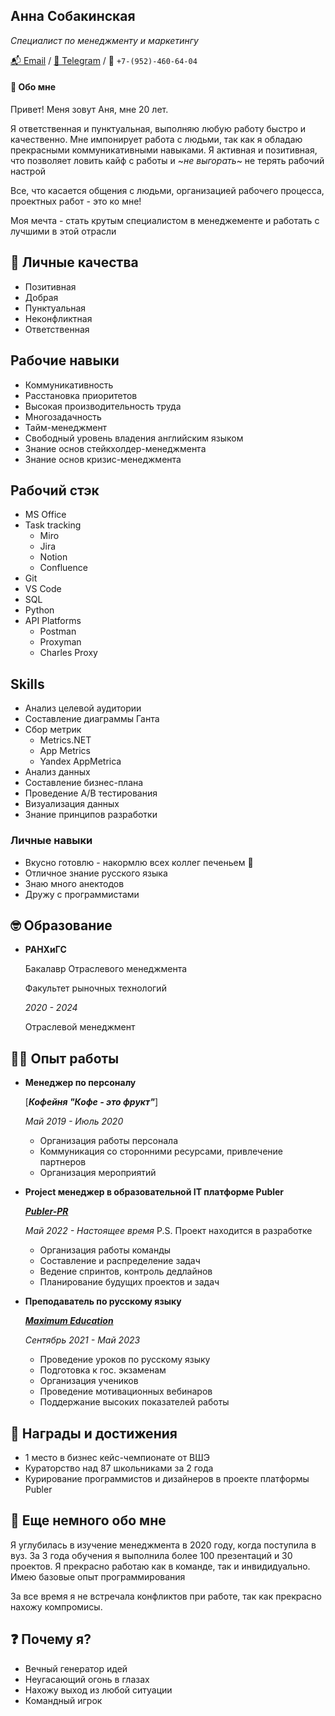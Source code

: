 ## Анна Собакинская 
*Специалист по менеджменту и маркетингу*

[📬 Email](a31a10a02@mail.ru)
/ [💬 Telegram](https://t.me/coffanya)
/ 📲 `+7-(952)-460-64-04`

#### 👋 Обо мне
Привет! Меня зовут Аня, мне 20 лет.

Я ответственная и пунктуальная, выполняю любую работу быстро и качественно. Мне импонирует работа с людьми, так как я обладаю прекрасными коммуникативными навыками. Я активная и позитивная, что позволяет ловить кайф с работы и ~_не выгорать_~ не терять рабочий настрой  

Все, что касается общения с людьми, организацией рабочего процесса, проектных работ - это ко мне!

Моя мечта - стать крутым специалистом в менеджементе и работать с лучшими в этой отрасли

## 💪 Личные качества 
- Позитивная
- Добрая
- Пунктуальная
- Неконфликтная
- Ответственная 


## Рабочие навыки
- Коммуникативность 
- Расстановка приоритетов 
- Высокая производительность труда
- Многозадачность 
- Тайм-менеджмент
- Свободный уровень владения английским языком
- Знание основ стейкхолдер-менеджмента 
- Знание основ кризис-менеджмента 

## Рабочий стэк
- MS Office 
- Task tracking
    - Miro 
    - Jira
    - Notion 
    - Confluence 
- Git
- VS Code
- SQL 
- Python
- API Platforms 
    - Postman
    - Proxyman
    - Charles Proxy

## Skills 
- Анализ целевой аудитории 
- Составление диаграммы Ганта 
- Сбор метрик
    - Metrics.NET
    - App Metrics
    - Yandex AppMetrica
- Анализ данных
- Составление бизнес-плана 
- Проведение A/B тестирования 
- Визуализация данных 
- Знание принципов разработки 


### Личные навыки 
- Вкусно готовлю - накормлю всех коллег печеньем 🍪
- Отличное знание русского языка
- Знаю много анектодов
- Дружу с программистами 


## 🤓 Образование 
- **РАНХиГС**

    Бакалавр Отраслевого менеджмента

    Факультет рыночных технологий
    
    *2020 - 2024*

    Отраслевой менеджмент

## 👨‍💻 Опыт работы

- **Менеджер по персоналу**

    [***Кофейня "Кофе - это фрукт"***]
    
    *Май 2019 - Июль 2020*

    - Организация работы персонала
    - Коммуникация со сторонними ресурсами, привлечение партнеров 
    - Организация мероприятий
    
- **Project менеджер в образовательной IT платформе Publer**
    
    [***Publer-PR***](https://heartsker.github.io/Publer/)

    *Май 2022 - Настоящее время*
    P.S. Проект находится в разработке
    
    - Организация работы команды
    - Составление и распределение задач
    - Ведение спринтов, контроль дедлайнов  
    - Планирование будущих проектов и задач

- **Преподаватель по русскому языку**
    
    [***Maximum Education***](https://maximumtest.ru) 

    *Сентябрь 2021 - Май 2023*
    
    - Проведение уроков по русскому языку
    - Подготовка к гос. экзаменам 
    - Организация учеников 
    - Проведение мотивационных вебинаров
    - Поддержание высоких показателей работы



## 🥇 Награды и достижения
- 1 место в бизнес кейс-чемпионате от ВШЭ 
- Кураторство над 87 школьниками за 2 года
- Курирование программистов и дизайнеров в проекте платформы Publer

## 💬 Еще немного обо мне
Я углубилась в изучение менеджмента в 2020 году, когда поступила в вуз. За 3 года обучения я выполнила более 100 презентаций и 30 проектов. Я прекрасно работаю как в команде, так и инвидидуально. Имею базовые опыт программирования 

За все время я не встречала конфликтов при работе, так как прекрасно нахожу компромисы.

## ❓ Почему я?

- Вечный генератор идей
- Неугасающий огонь в глазах 
- Нахожу выход из любой ситуации 
- Командный игрок
